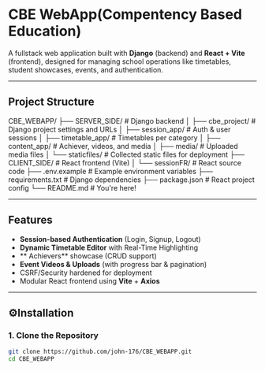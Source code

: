 # CBE WebApp(Compentency Based Education)

A fullstack web application built with **Django** (backend) and **React + Vite** (frontend), designed for managing school operations like timetables, student showcases, events, and authentication.

---

## Project Structure
CBE_WEBAPP/
├── SERVER_SIDE/ # Django backend
│ ├── cbe_project/ # Django project settings and URLs
│ ├── session_app/ # Auth & user sessions
│ ├── timetable_app/ # Timetables per category
│ ├── content_app/ # Achiever, videos, and media
│ ├── media/ # Uploaded media files
│ └── staticfiles/ # Collected static files for deployment
├── CLIENT_SIDE/ # React frontend (Vite)
│ └── sessionFR/ # React source code
├── .env.example # Example environment variables
├── requirements.txt # Django dependencies
├── package.json # React project config
└── README.md # You're here!


---

## Features

- **Session-based Authentication** (Login, Signup, Logout)
- **Dynamic Timetable Editor** with Real-Time Highlighting
- **
Achievers** showcase (CRUD support)
- **Event Videos & Uploads** (with progress bar & pagination)
- CSRF/Security hardened for deployment
- Modular React frontend using **Vite** + **Axios**

---

## ⚙Installation

### 1. Clone the Repository
```bash
git clone https://github.com/john-176/CBE_WEBAPP.git
cd CBE_WEBAPP

